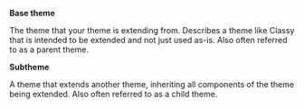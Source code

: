 **Base theme**

The theme that your theme is extending from. Describes a theme like Classy that is intended to be extended and not just used as-is. Also often referred to as a parent theme.

**Subtheme**

A theme that extends another theme, inheriting all components of the theme being extended. Also often referred to as a child theme.

